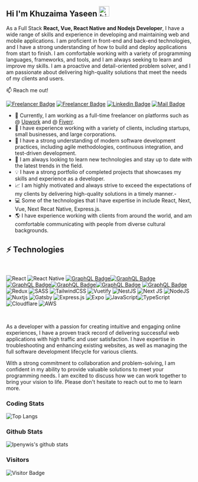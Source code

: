
## Hi I'm Khuzaima Yaseen <img src="https://user-images.githubusercontent.com/1303154/88677602-1635ba80-d120-11ea-84d8-d263ba5fc3c0.gif" width="28px" alt="hi">

As a Full Stack <b>React, Vue, React Native and Nodejs Developer</b>, I have a wide range of skills and experience in developing and maintaining web and mobile applications. I am proficient in front-end and back-end technologies, and I have a strong understanding of how to build and deploy applications from start to finish. I am comfortable working with a variety of programming languages, frameworks, and tools, and I am always seeking to learn and improve my skills. I am a proactive and detail-oriented problem solver, and I am passionate about delivering high-quality solutions that meet the needs of my clients and users.

:mailbox: Reach me out!

[![Freelancer Badge](https://img.shields.io/badge/UpWork-6FDA44?style=for-the-badge&logo=Upwork&logoColor=white&link=https://www.upwork.com/freelancers/~0186908f14a9dbeb54)](https://www.upwork.com/freelancers/~0186908f14a9dbeb54) [![Freelancer Badge](https://img.shields.io/badge/fiverr-1DBF73?style=for-the-badge&logo=fiverr&logoColor=white)](https://www.fiverr.com/convotech) [![Linkedin Badge](https://img.shields.io/badge/-@khuzaimayaseen-0e76a8?style=flat&labelColor=0e76a8&logo=linkedin&logoColor=white)](https://www.linkedin.com/in/khuzaima-yaseen-346b71197/) [![Mail Badge](https://img.shields.io/badge/-khuzaimayaseen@gmail.com-c0392b?style=flat&labelColor=c0392b&logo=gmail&logoColor=white)](mailto:khuzaimayaseen@gmail.com)

- 🔭 Currently, I am working as a full-time freelancer on platforms such as @ <a href='https://www.upwork.com/freelancers/~0186908f14a9dbeb54'>Upwork</a> and @ <a href='https://www.fiverr.com/convotech?up_rollout=true'>Fiverr</a>.
- 💼 I have experience working with a variety of clients, including startups, small businesses, and large corporations.
- 🔨 I have a strong understanding of modern software development practices, including agile methodologies, continuous integration, and test-driven development.
- 🌱 I am always looking to learn new technologies and stay up to date with the latest trends in the field.
- 💡 I have a strong portfolio of completed projects that showcases my skills and experience as a developer.
- 📈 I am highly motivated and always strive to exceed the expectations of my clients by delivering high-quality solutions in a timely manner.- 
- 💻 Some of the technologies that I have expertise in include React, Next, Vue, Next Recat Native, Express.js.
- 🌎 I have experience working with clients from around the world, and am comfortable communicating with people from diverse cultural backgrounds.

## ⚡ Technologies

<br>
<!-- TODO: Make technologies links takes you to repositories -->

![React](https://img.shields.io/badge/react-%2320232a.svg?style=for-the-badge&logo=react&logoColor=%2361DAFB) ![React Native](https://img.shields.io/badge/react_native-%2320232a.svg?style=for-the-badge&logo=react&logoColor=%2361DAFB) [![GraphQL Badge](https://img.shields.io/badge/javascript-%23323330.svg?style=for-the-badge&logo=javascript&logoColor=%23F7DF1E)](#)[![GraphQL Badge](https://img.shields.io/badge/sqlite-%2307405e.svg?style=for-the-badge&logo=sqlite&logoColor=white)](#)[![GraphQL Badge](https://img.shields.io/badge/postgres-%23316192.svg?style=for-the-badge&logo=postgresql&logoColor=white)](#)[![GraphQL Badge](https://img.shields.io/badge/heroku-%23430098.svg?style=for-the-badge&logo=heroku&logoColor=white)](#)[![GraphQL Badge](https://img.shields.io/badge/html5-%23E34F26.svg?style=for-the-badge&logo=html5&logoColor=white)](#) [![GraphQL Badge](https://img.shields.io/badge/css3-%231572B6.svg?style=for-the-badge&logo=css3&logoColor=white)](#) ![Redux](https://img.shields.io/badge/redux-%23593d88.svg?style=for-the-badge&logo=redux&logoColor=white) ![SASS](https://img.shields.io/badge/SASS-hotpink.svg?style=for-the-badge&logo=SASS&logoColor=white) ![TailwindCSS](https://img.shields.io/badge/tailwindcss-%2338B2AC.svg?style=for-the-badge&logo=tailwind-css&logoColor=white) ![Vuetify](https://img.shields.io/badge/Vuetify-1867C0?style=for-the-badge&logo=vuetify&logoColor=AEDDFF) ![NestJS](https://img.shields.io/badge/nestjs-%23E0234E.svg?style=for-the-badge&logo=nestjs&logoColor=white) ![Next JS](https://img.shields.io/badge/Next-black?style=for-the-badge&logo=next.js&logoColor=white) ![NodeJS](https://img.shields.io/badge/node.js-6DA55F?style=for-the-badge&logo=node.js&logoColor=white) ![Nuxtjs](https://img.shields.io/badge/Nuxt-002E3B?style=for-the-badge&logo=nuxtdotjs&logoColor=#00DC82) ![Gatsby](https://img.shields.io/badge/Gatsby-%23663399.svg?style=for-the-badge&logo=gatsby&logoColor=white) ![Express.js](https://img.shields.io/badge/express.js-%23404d59.svg?style=for-the-badge&logo=express&logoColor=%2361DAFB) ![Expo](https://img.shields.io/badge/expo-1C1E24?style=for-the-badge&logo=expo&logoColor=#D04A37) ![JavaScript](https://img.shields.io/badge/javascript-%23323330.svg?style=for-the-badge&logo=javascript&logoColor=%23F7DF1E)![TypeScript](https://img.shields.io/badge/typescript-%23007ACC.svg?style=for-the-badge&logo=typescript&logoColor=white) ![Cloudflare](https://img.shields.io/badge/Cloudflare-F38020?style=for-the-badge&logo=Cloudflare&logoColor=white) ![AWS](https://img.shields.io/badge/AWS-%23FF9900.svg?style=for-the-badge&logo=amazon-aws&logoColor=white)

<br >

As a developer with a passion for creating intuitive and engaging online experiences, I have a proven track record of delivering successful web applications with high traffic and user satisfaction. I have expertise in troubleshooting and enhancing existing websites, as well as managing the full software development lifecycle for various clients.

With a strong commitment to collaboration and problem-solving, I am confident in my ability to provide valuable solutions to meet your programming needs. I am excited to discuss how we can work together to bring your vision to life. Please don't hesitate to reach out to me to learn more.
### Coding Stats

![Top Langs](https://github-readme-stats.vercel.app/api/top-langs/?username=khuzi&hide=TeX&layout=compact)

### Github Stats

![Ipenywis's github stats](https://github-readme-stats.vercel.app/api?username=khuzi&count_private=true&theme=tokyonight&hide=contribs,prs)

### Visitors

![Visitor Badge](https://visitor-badge.laobi.icu/badge?page_id=khuzi.khuzi)


